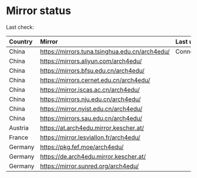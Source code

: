 <script src="./time.js"></script>
# Mirror status
Last check: <script type="text/javascript">localize(1740940166.972717);</script>

|Country|Mirror|Last update|
|:------|:-----|:----------|
|China|https://mirrors.tuna.tsinghua.edu.cn/arch4edu/|ConnectionError|
|China|https://mirrors.aliyun.com/arch4edu/|<script type="text/javascript">localize(1740897625);</script>|
|China|https://mirrors.bfsu.edu.cn/arch4edu/|<script type="text/javascript">localize(1740897625);</script>|
|China|https://mirrors.cernet.edu.cn/arch4edu/|<script type="text/javascript">localize(1740897625);</script>|
|China|https://mirror.iscas.ac.cn/arch4edu/|<script type="text/javascript">localize(1740897625);</script>|
|China|https://mirrors.nju.edu.cn/arch4edu/|<script type="text/javascript">localize(1740811324);</script>|
|China|https://mirror.nyist.edu.cn/arch4edu/|<script type="text/javascript">localize(1740897625);</script>|
|China|https://mirrors.sau.edu.cn/arch4edu/|<script type="text/javascript">localize(1731653531);</script>|
|Austria|https://at.arch4edu.mirror.kescher.at/|<script type="text/javascript">localize(1740897625);</script>|
|France|https://mirror.lesviallon.fr/arch4edu/|<script type="text/javascript">localize(1740897625);</script>|
|Germany|https://pkg.fef.moe/arch4edu/|<script type="text/javascript">localize(1740897625);</script>|
|Germany|https://de.arch4edu.mirror.kescher.at/|<script type="text/javascript">localize(1740897625);</script>|
|Germany|https://mirror.sunred.org/arch4edu/|<script type="text/javascript">localize(1740897625);</script>|

<script src="./tablefilter/tablefilter.js"></script>
<script src="./table.js"></script>